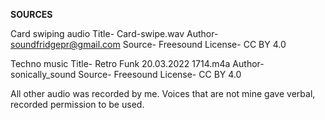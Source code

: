 **SOURCES**

Card swiping audio
  Title- Card-swipe.wav
  Author- soundfridgepr@gmail.com
  Source- Freesound
  License- CC BY 4.0

Techno music
  Title- Retro Funk 20.03.2022 1714.m4a
  Author- sonically_sound
  Source- Freesound
  License- CC BY 4.0
  
All other audio was recorded by me. Voices that are not mine gave verbal, recorded permission to be used.
